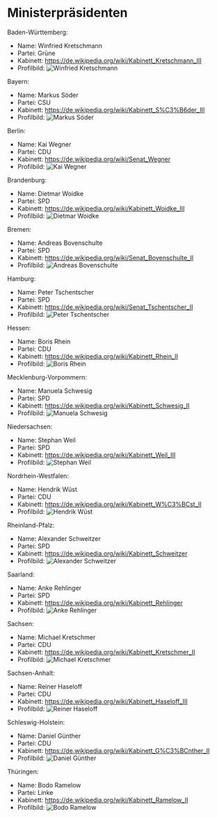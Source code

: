 # Ministerpräsidenten

Baden-Württemberg:
* Name: Winfried Kretschmann
* Partei: Grüne
* Kabinett: https://de.wikipedia.org/wiki/Kabinett_Kretschmann_III
* Profilbild: ![Winfried Kretschmann](https://upload.wikimedia.org/wikipedia/commons/thumb/a/a1/180913_Kretschmann_Hybrid_Faehre_01_%28cropped%29.jpg/400px-180913_Kretschmann_Hybrid_Faehre_01_%28cropped%29.jpg)

Bayern:
* Name: Markus Söder
* Partei: CSU
* Kabinett: https://de.wikipedia.org/wiki/Kabinett_S%C3%B6der_III
* Profilbild: ![Markus Söder](https://upload.wikimedia.org/wikipedia/commons/thumb/b/b1/2023-10-08_Wahlabend_Bayern_by_Sandro_Halank%E2%80%93052_%28cropped%29.jpg/400px-2023-10-08_Wahlabend_Bayern_by_Sandro_Halank%E2%80%93052_%28cropped%29.jpg)

Berlin:
* Name: Kai Wegner
* Partei: CDU
* Kabinett: https://de.wikipedia.org/wiki/Senat_Wegner
* Profilbild: ![Kai Wegner](https://upload.wikimedia.org/wikipedia/commons/thumb/8/8c/2014-09-09_-_Kai_Wegner_MdB_-_7002.jpg/400px-2014-09-09_-_Kai_Wegner_MdB_-_7002.jpg)

Brandenburg:
* Name: Dietmar Woidke
* Partei: SPD
* Kabinett: https://de.wikipedia.org/wiki/Kabinett_Woidke_III
* Profilbild: ![Dietmar Woidke](https://upload.wikimedia.org/wikipedia/commons/thumb/0/07/2017-03-19_Dietmar_Woidke_SPD_Parteitag_by_Olaf_Kosinsky-1.jpg/400px-2017-03-19_Dietmar_Woidke_SPD_Parteitag_by_Olaf_Kosinsky-1.jpg)

Bremen:
* Name: Andreas Bovenschulte
* Partei: SPD
* Kabinett: https://de.wikipedia.org/wiki/Senat_Bovenschulte_II
* Profilbild: ![Andreas Bovenschulte](https://upload.wikimedia.org/wikipedia/commons/thumb/3/33/Bovenschulte%2C_Andreas_NEU-1.jpg/400px-Bovenschulte%2C_Andreas_NEU-1.jpg)

Hamburg:
* Name: Peter Tschentscher
* Partei: SPD
* Kabinett: https://de.wikipedia.org/wiki/Senat_Tschentscher_II
* Profilbild: ![Peter Tschentscher](https://upload.wikimedia.org/wikipedia/commons/thumb/e/eb/Peter_Tschentscher_2019.jpg/400px-Peter_Tschentscher_2019.jpg)

Hessen:
* Name: Boris Rhein
* Partei: CDU
* Kabinett: https://de.wikipedia.org/wiki/Kabinett_Rhein_II
* Profilbild: ![Boris Rhein](https://upload.wikimedia.org/wikipedia/commons/thumb/b/b4/Boris-Rhein-Passbild2sw2.jpg/400px-Boris-Rhein-Passbild2sw2.jpg)

Mecklenburg-Vorpommern:
* Name: Manuela Schwesig
* Partei: SPD
* Kabinett: https://de.wikipedia.org/wiki/Kabinett_Schwesig_II
* Profilbild: ![Manuela Schwesig](https://upload.wikimedia.org/wikipedia/commons/thumb/5/57/Manuela_Schwesig_2.jpg/400px-Manuela_Schwesig_2.jpg)

Niedersachsen:
* Name: Stephan Weil
* Partei: SPD
* Kabinett: https://de.wikipedia.org/wiki/Kabinett_Weil_III
* Profilbild: ![Stephan Weil](https://upload.wikimedia.org/wikipedia/commons/thumb/4/4f/Weil%2C_Stephan.jpg/400px-Weil%2C_Stephan.jpg)

Nordrhein-Westfalen:
* Name: Hendrik Wüst
* Partei: CDU
* Kabinett: https://de.wikipedia.org/wiki/Kabinett_W%C3%BCst_II
* Profilbild: ![Hendrik Wüst](https://upload.wikimedia.org/wikipedia/commons/thumb/b/be/Er%C3%B6ffnung_ICE-Instandhaltungswerk_K%C3%B6ln-Nippes-9251_%28re-cropped%29.jpg/400px-Er%C3%B6ffnung_ICE-Instandhaltungswerk_K%C3%B6ln-Nippes-9251_%28re-cropped%29.jpg)

Rheinland-Pfalz:
* Name: Alexander Schweitzer
* Partei: SPD
* Kabinett: https://de.wikipedia.org/wiki/Kabinett_Schweitzer
* Profilbild: ![Alexander Schweitzer](https://upload.wikimedia.org/wikipedia/commons/thumb/e/e8/2014-02-20_-_Alexander_Schweitzer_-_Landesregierung_Rheinland-Pfalz_-_2676.jpg/400px-2014-02-20_-_Alexander_Schweitzer_-_Landesregierung_Rheinland-Pfalz_-_2676.jpg)

Saarland:
* Name: Anke Rehlinger
* Partei: SPD
* Kabinett: https://de.wikipedia.org/wiki/Kabinett_Rehlinger
* Profilbild: ![Anke Rehlinger](https://upload.wikimedia.org/wikipedia/commons/thumb/f/fe/2022-03-27_Wahlabend_Saarland_by_Sandro_Halank%E2%80%93061_%28cropped%29.jpg/400px-2022-03-27_Wahlabend_Saarland_by_Sandro_Halank%E2%80%93061_%28cropped%29.jpg)

Sachsen:
* Name: Michael Kretschmer
* Partei: CDU
* Kabinett: https://de.wikipedia.org/wiki/Kabinett_Kretschmer_II
* Profilbild: ![Michael Kretschmer](https://upload.wikimedia.org/wikipedia/commons/thumb/9/9f/Michael_Kretschmer-v2_Pawel-Sosnowski_-_Querformat_%28cropped%29.jpg/400px-Michael_Kretschmer-v2_Pawel-Sosnowski_-_Querformat_%28cropped%29.jpg)

Sachsen-Anhalt:
* Name: Reiner Haseloff
* Partei: CDU
* Kabinett: https://de.wikipedia.org/wiki/Kabinett_Haseloff_III
* Profilbild: ![Reiner Haseloff](https://upload.wikimedia.org/wikipedia/commons/thumb/7/74/Reiner_Haseloff_%28Martin_Rulsch%29_09.jpg/400px-Reiner_Haseloff_%28Martin_Rulsch%29_09.jpg)

Schleswig-Holstein:
* Name: Daniel Günther
* Partei: CDU
* Kabinett: https://de.wikipedia.org/wiki/Kabinett_G%C3%BCnther_II
* Profilbild: ![Daniel Günther](https://upload.wikimedia.org/wikipedia/commons/thumb/1/17/Daniel_G%C3%BCnther_%282017%29.jpg/400px-Daniel_G%C3%BCnther_%282017%29.jpg)

Thüringen:
* Name: Bodo Ramelow
* Partei: Linke
* Kabinett: https://de.wikipedia.org/wiki/Kabinett_Ramelow_II
* Profilbild: ![Bodo Ramelow](https://upload.wikimedia.org/wikipedia/commons/thumb/5/5d/2011-05-18-landtagsprojekt-erfurt-073.jpg/400px-2011-05-18-landtagsprojekt-erfurt-073.jpg)
